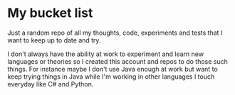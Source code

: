 # My bucket list
Just a random repo of all my thoughts, code, experiments and tests that I want to keep up to date and try.

I don't always have the ability at work to experiment and learn new languages or theories so I created this account and repos to do those such things. For instance maybe I don't use Java enough at work but want to keep trying things in Java while I'm working in other languages I touch everyday like C# and Python.
